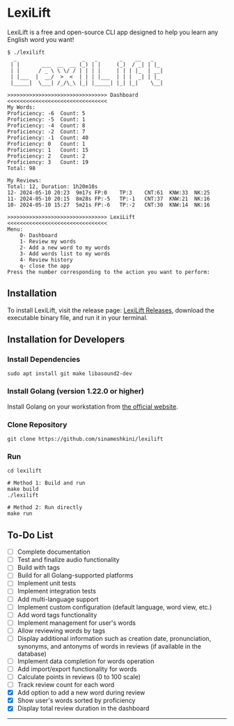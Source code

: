 # LexiLift

LexiLift is a free and open-source CLI app designed to help you learn any English word you want!

```text
$ ./lexilift                                                                                                      
  _                     _   _       _    __   _
 | |       ___  __  __ (_) | |     (_)  / _| | |_
 | |      / _ \ \ \/ / | | | |     | | | |_  | __|
 | |___  |  __/  >  <  | | | |___  | | |  _| | |_
 |_____|  \___| /_/\_\ |_| |_____| |_| |_|    \__|

>>>>>>>>>>>>>>>>>>>>>>>>>>>>>>>> Dashboard <<<<<<<<<<<<<<<<<<<<<<<<<<<<<<<<
My Words:
Proficiency: -6	 Count: 5
Proficiency: -5	 Count: 1
Proficiency: -4	 Count: 8
Proficiency: -2	 Count: 7
Proficiency: -1	 Count: 40
Proficiency: 0	 Count: 1
Proficiency: 1	 Count: 15
Proficiency: 2	 Count: 2
Proficiency: 3	 Count: 19
Total: 98

My Reviews:
Total: 12, Duration: 1h20m10s
12- 2024-05-10 20:23  9m17s	FP:0	TP:3	CNT:61	KNW:33	NK:25
11- 2024-05-10 20:15  8m28s	FP:-5	TP:-1	CNT:37	KNW:21	NK:16
10- 2024-05-10 15:27  5m21s	FP:-6	TP:-2	CNT:30	KNW:14	NK:16

>>>>>>>>>>>>>>>>>>>>>>>>>>>>>>>> LexiLift <<<<<<<<<<<<<<<<<<<<<<<<<<<<<<<<
Menu:
	0- Dashboard
	1- Review my words
	2- Add a new word to my words
	3- Add words list to my words
	4- Review history
	q- close the app
Press the number corresponding to the action you want to perform: 
```

## Installation

To install LexiLift, visit the release page: [LexiLift Releases](https://github.com/sinameshkini/lexilift/releases), download the executable binary file, and run it in your terminal.

## Installation for Developers

### Install Dependencies
```shell
sudo apt install git make libasound2-dev
```

### Install Golang (version 1.22.0 or higher)
Install Golang on your workstation from [the official website](https://go.dev/dl/).

### Clone Repository
```shell
git clone https://github.com/sinameshkini/lexilift
```

### Run
```shell
cd lexilift

# Method 1: Build and run
make build
./lexilift

# Method 2: Run directly
make run
```

## To-Do List
- [ ] Complete documentation
- [ ] Test and finalize audio functionality
- [ ] Build with tags
- [ ] Build for all Golang-supported platforms
- [ ] Implement unit tests
- [ ] Implement integration tests
- [ ] Add multi-language support
- [ ] Implement custom configuration (default language, word view, etc.)
- [ ] Add word tags functionality
- [ ] Implement management for user's words
- [ ] Allow reviewing words by tags
- [ ] Display additional information such as creation date, pronunciation, synonyms, and antonyms of words in reviews (if available in the database)
- [ ] Implement data completion for words operation
- [ ] Add import/export functionality for words
- [ ] Calculate points in reviews (0 to 100 scale)
- [ ] Track review count for each word
- [x] Add option to add a new word during review
- [x] Show user's words sorted by proficiency
- [x] Display total review duration in the dashboard

---